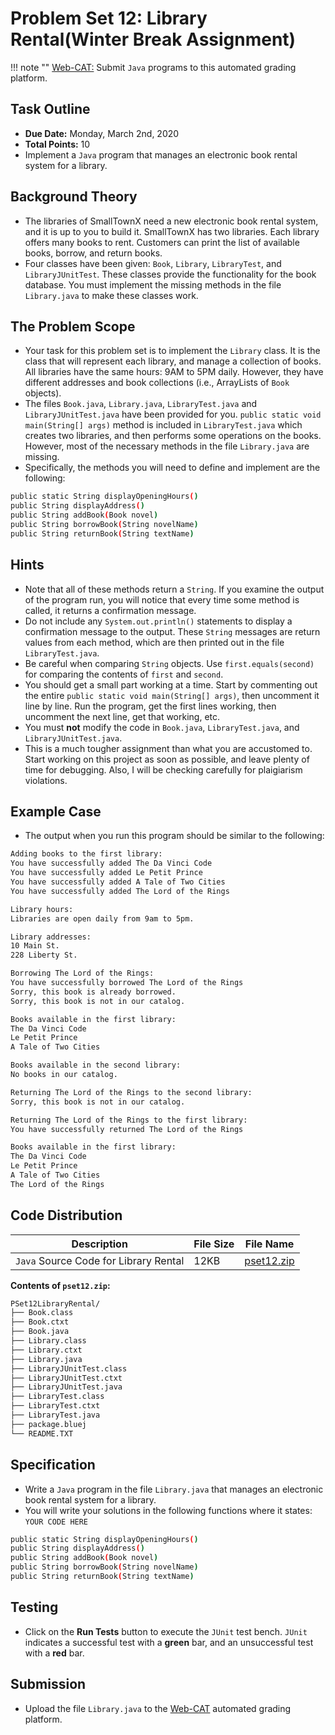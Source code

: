 # Problem Set 12: Library Rental(Winter Break Assignment)

!!! note ""
    [Web-CAT:](http://ec2-54-65-207-33.ap-northeast-1.compute.amazonaws.com:8080/Web-CAT/WebObjects/Web-CAT.woa) Submit `Java` programs to this automated grading platform.

## Task Outline
+ **Due Date:** Monday, March 2nd, 2020
+ **Total Points:** 10
+ Implement a `Java` program that manages an electronic book rental system for a library.

## Background Theory
+ The libraries of SmallTownX need a new electronic book rental system, and it is up to you to build it. SmallTownX has two libraries. Each library offers many books to rent. Customers can print the list of available books, borrow, and return books.
+ Four classes have been given: `Book`, `Library`, `LibraryTest`, and `LibraryJUnitTest`. These classes provide the functionality for the book database. You must implement the missing methods in the file `Library.java` to make these classes work.

## The Problem Scope
+ Your task for this problem set is to implement the `Library` class. It is the class that will represent each library, and manage a collection of books. All libraries have the same hours: 9AM to 5PM daily. However, they have different addresses and book collections (i.e., ArrayLists of `Book` objects).
+ The files `Book.java`, `Library.java`, `LibraryTest.java` and `LibraryJUnitTest.java` have been provided for you. `public static void main(String[] args)` method is included in `LibraryTest.java` which creates two libraries, and then performs some operations on the books. However, most of the necessary methods in the file `Library.java` are missing.
+ Specifically, the methods you will need to define and implement are the following:
```bash
public static String displayOpeningHours()
public String displayAddress()
public String addBook(Book novel)
public String borrowBook(String novelName)
public String returnBook(String textName)
```

## Hints

+ Note that all of these methods return a `String`. If you examine the output of the program run, you will notice that every time some method is called, it returns a confirmation message.
+ Do not include any `System.out.println()` statements to display a confirmation message to the output. These `String` messages are return values from each method, which are then printed out in the file `LibraryTest.java`.
+ Be careful when comparing `String` objects. Use `first.equals(second)` for comparing the contents of
`first` and `second`.
+ You should get a small part working at a time. Start by commenting out the entire `public static void main(String[] args)`, then uncomment it line by line. Run the program, get the first lines working, then uncomment the next line, get that working, etc.
+ You must **not** modify the code in `Book.java`, `LibraryTest.java`, and `LibraryJUnitTest.java`.
+ This is a much tougher assignment than what you are accustomed to. Start working on this project as soon as possible, and leave plenty of time for debugging. Also, I will be checking carefully for plaigiarism violations.

## Example Case

+ The output when you run this program should be similar to the following:

```bash
Adding books to the first library:
You have successfully added The Da Vinci Code
You have successfully added Le Petit Prince
You have successfully added A Tale of Two Cities
You have successfully added The Lord of the Rings

Library hours:
Libraries are open daily from 9am to 5pm.

Library addresses:
10 Main St.
228 Liberty St.

Borrowing The Lord of the Rings:
You have successfully borrowed The Lord of the Rings
Sorry, this book is already borrowed.
Sorry, this book is not in our catalog.

Books available in the first library:
The Da Vinci Code
Le Petit Prince
A Tale of Two Cities

Books available in the second library:
No books in our catalog.

Returning The Lord of the Rings to the second library:
Sorry, this book is not in our catalog.

Returning The Lord of the Rings to the first library:
You have successfully returned The Lord of the Rings

Books available in the first library:
The Da Vinci Code
Le Petit Prince
A Tale of Two Cities
The Lord of the Rings
```

## Code Distribution
Description | File Size | File Name
----------- | --------- | ---------
`Java` Source Code for Library Rental | 12KB | [pset12.zip](/csa/zip/pset12.zip)

**Contents of `pset12.zip`:**
```bash
PSet12LibraryRental/
├── Book.class
├── Book.ctxt
├── Book.java
├── Library.class
├── Library.ctxt
├── Library.java
├── LibraryJUnitTest.class
├── LibraryJUnitTest.ctxt
├── LibraryJUnitTest.java
├── LibraryTest.class
├── LibraryTest.ctxt
├── LibraryTest.java
├── package.bluej
└── README.TXT
```

## Specification
+ Write a `Java` program in the file `Library.java` that manages an electronic book rental system for a library.
+ You will write your solutions in the following functions where it states: `YOUR CODE HERE`
```bash
public static String displayOpeningHours()
public String displayAddress()
public String addBook(Book novel)
public String borrowBook(String novelName)
public String returnBook(String textName)
```

## Testing
+ Click on the **Run Tests** button to execute the `JUnit` test bench. `JUnit` indicates a successful test with a **green** bar, and an unsuccessful test with a **red** bar.

## Submission
+ Upload the file `Library.java` to the [Web-CAT](http://ec2-54-65-207-33.ap-northeast-1.compute.amazonaws.com:8080/Web-CAT/WebObjects/Web-CAT.woa) automated grading platform.

